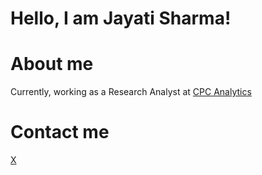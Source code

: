 # Hello, I am Jayati Sharma!

# About me

Currently, working as a Research Analyst at [CPC Analytics](https://x.com/cpcEU)
# Contact me
 [X](https://x.com/jayatisharmaa)




